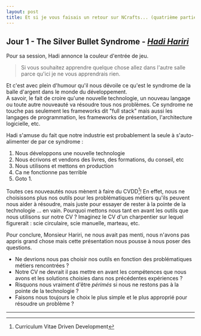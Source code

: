 ```yaml
---
layout: post
title: Et si je vous faisais un retour sur NCrafts... (quatrième partie)
---
```


## Jour 1 - The Silver Bullet Syndrome - [*Hadi Hariri*][HadiHariri]

Pour sa session, Hadi annonce la couleur d'entrée de jeu. 

> Si vous souhaitez apprendre quelque chose allez dans l'autre salle parce qu'ici je ne vous apprendrais rien.

Et c'est avec plein d'humour qu'il nous dévoile ce qu'est le syndrome de la balle d'argent dans le monde du développement.  
A savoir, le fait de croire qu'une nouvelle technologie, un nouveau langage ou toute autre nouveauté va résoudre tous nos problèmes.
Ce syndrome ne touche pas seulement les frameworks dit "full stack" mais aussi les langages de programmation, les frameworks de présentation, l'architecture logicielle, etc.  

Hadi s'amuse du fait que notre industrie est probablement la seule à s'auto-alimenter de par ce syndrome : 

1. Nous développons une nouvelle technologie 
2. Nous écrivons et vendons des livres, des formations, du conseil, etc
3. Nous utilisons et mettons en production
4. Ca ne fonctionne pas terrible
5. Goto 1.

Toutes ces nouveautés nous mènent à faire du CVDD[^1]!
En effet, nous ne choisissons plus nos outils pour les problématiques métiers qu'ils peuvent nous aider à résoudre, mais juste pour essayer de rester à la pointe de la technologie ... en vain.
Pourquoi mettons nous tant en avant les outils que nous utilisons sur notre CV ? Imaginez le CV d'un charpentier sur lequel figurerait : scie circulaire, scie manuelle, marteau, etc.

Pour conclure, Monsieur Hariri, ne nous avait pas menti, nous n'avons pas appris grand chose mais cette présentation nous pousse à nous poser des questions.

* Ne devrions nous pas choisir nos outils en fonction des problématiques métiers rencontrées ?
* Notre CV ne devrait il pas mettre en avant les compétences que nous avons et les solutions choisies dans nos précédentes expériences ?
* Risquons nous vraiment d'être *périmés* si nous ne restons pas à la pointe de la technologie ?
* Faisons nous toujours le choix le plus simple et le plus approprié pour résoudre un problème ?

---

[^1]: Curriculum Vitae Driven Development

[HadiHariri]: https://twitter.com/hhariri